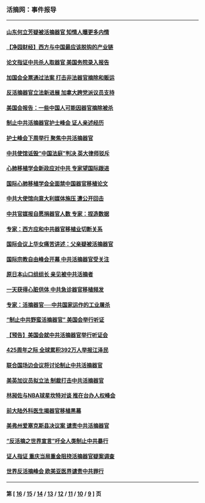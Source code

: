 ### 活摘网：事件报导
---
#### [山东何立芳疑被活摘器官 知情人曝更多内情](../../pages/nf5877/n14047530.md?09130430) 
#### [【净园财经】西方与中国最应该脱钩的产业链](../../pages/nf5877/n14016113.md?09130430) 
#### [论文指证中共杀人取器官 美国务院录入报告](../../pages/nf5877/n13999890.md?09130430) 
#### [加国会全票通过法案 打击非法器官摘除和贩运](../../pages/nf5877/n13884924.md?09130430) 
#### [反活摘器官立法新进展 加拿大跨党派议员支持](../../pages/nf5877/n13876061.md?09130430) 
#### [美国会报告：一些中国人可能因器官摘除被杀](../../pages/nf5877/n13867964.md?09130430) 
#### [制止中共活摘器官护士峰会 证人亲述经历](../../pages/nf5877/n13859007.md?09130430) 
#### [护士峰会下周举行 聚焦中共活摘器官](../../pages/nf5877/n13855418.md?09130430) 
#### [中共使馆诋毁“中国法庭”判决 英大律师驳斥](../../pages/nf5877/n13833945.md?09130430) 
#### [心肺移植学会新政应对中共 专家望国际跟进](../../pages/nf5877/n13829043.md?09130430) 
#### [国际心肺移植学会全面禁中国器官移植论文](../../pages/nf5877/n13827785.md?09130430) 
#### [中共大使馆向意大利媒体施压 遭公开回击](../../pages/nf5877/n13826038.md?09130430) 
#### [中共官媒报自愿捐器官人数 专家：捏造数据](../../pages/nf5877/n13814130.md?09130430) 
#### [专家：西方应和中共器官移植业切断关系](../../pages/nf5877/n13772828.md?09130430) 
#### [国际会议上华女痛苦讲述：父亲疑被活摘器官](../../pages/nf5877/n13771583.md?09130430) 
#### [国际宗教自由峰会开幕 中共活摘器官受关注](../../pages/nf5877/n13769995.md?09130430) 
#### [原日本山口组组长 亲见被中共活摘者](../../pages/nf5877/n13767360.md?09130430) 
#### [一天获得心脏供体 中共急诊器官移植频发](../../pages/nf5877/n13764689.md?09130430) 
#### [专家：活摘器官──中共国家运作的工业屠杀](../../pages/nf5877/n13761178.md?09130430) 
#### [“制止中共野蛮活摘器官” 美国会举行听证](../../pages/nf5877/n13735831.md?09130430) 
#### [【预告】美国会就中共活摘器官举行听证会](../../pages/nf5877/n13732843.md?09130430) 
#### [425周年之际 全球累积392万人举报江泽民](../../pages/nf5877/n13719232.md?09130430) 
#### [联合国场边会议将讨论制止中共活摘器官](../../pages/nf5877/n13656361.md?09130430) 
#### [美英加议员拟立法 制裁打击中共活摘器官](../../pages/nf5877/n13430251.md?09130430) 
#### [林昶佐与NBA球星坎特对谈 推在台办人权峰会](../../pages/nf5877/n13414467.md?09130430) 
#### [前大陆外科医生揭器官移植黑幕](../../pages/nf5877/n13401416.md?09130430) 
#### [美弗州爱塞克斯县决议案 谴责中共活摘器官](../../pages/nf5877/n13320919.md?09130430) 
#### [“反活摘之世界宣言”吁全人类制止中共暴行](../../pages/nf5877/n13259730.md?09130430) 
#### [证人指证 重庆当局重金阻挠活摘器官疑案调查](../../pages/nf5877/n13259127.md?09130430) 
#### [世界反活摘峰会 欧美亚医界谴责中共罪行](../../pages/nf5877/n13253550.md?09130430) 

---
#### 第 [ [16](./16.md?09130430) / [15](./15.md?09130430) / [14](./14.md?09130430) / [13](./13.md?09130430) / [12](./12.md?09130430) / [11](./11.md?09130430) / [10](./10.md?09130430) / [9](./9.md?09130430) ] 页
